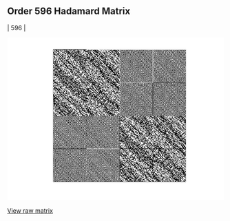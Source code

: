 ## Order 596 Hadamard Matrix

| 596 |

<img src="596.png" class="img-responsive" alt=""> 

[View raw matrix](order596.txt)
